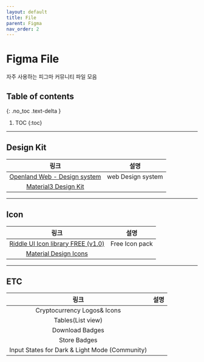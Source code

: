 ```yaml
---
layout: default
title: File
parent: Figma
nav_order: 2
---
```


# Figma File
자주 사용하는 피그마 커뮤니티 파일 모음

## Table of contents
{: .no_toc .text-delta }

1. TOC
{:toc}


---
## Design Kit

|링크|설명|
|:--:|--|
|[Openland Web - Design system](https://www.figma.com/community/file/1043155661476968345)|web Design system|
|[Material3 Design Kit](https://www.figma.com/community/file/1035203688168086460)||

---

## Icon

|링크|설명|
|:--:|--|
|[Riddle UI Icon library FREE (v1.0)](https://www.figma.com/community/file/1225846854031994714)|Free Icon pack|
|[Material Design Icons](https://www.figma.com/community/file/1018004203735657159)||


---

## ETC

|링크|설명|
|:--:|--|
|Cryptocurrency Logos& Icons||
|Tables(List view)||
|Download Badges||
|Store Badges||
|Input States for Dark & Light Mode (Community)||
